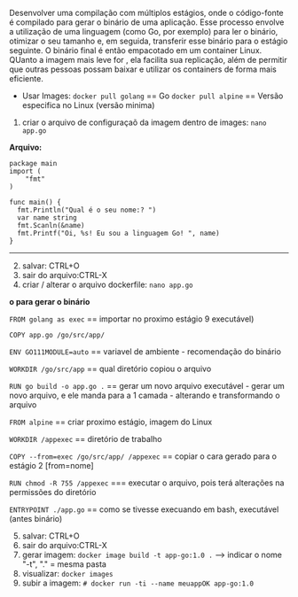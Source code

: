 Desenvolver uma compilação com múltiplos estágios, onde o código-fonte é compilado para gerar o binário de uma aplicação. Esse processo envolve a utilização de uma linguagem (como Go, por exemplo) para ler o binário, otimizar o seu tamanho e, em seguida, transferir esse binário para o estágio seguinte. O binário final é então empacotado em um container Linux. 
QUanto a imagem mais leve for , ela facilita sua replicação, além de permitir que outras pessoas possam baixar e utilizar os containers de forma mais eficiente.

- Usar Images:
`docker pull golang` == Go
`docker pull alpine` == Versão especifica no Linux (versão minima)

1. criar o arquivo de configuraçaõ da imagem dentro de images: `nano app.go`

**Arquivo:**

    package main
    import (
        "fmt"
    )

    func main() {
      fmt.Println("Qual é o seu nome:? ")
      var name string
      fmt.Scanln(&name)
      fmt.Printf("Oi, %s! Eu sou a linguagem Go! ", name)
    }

---
2. salvar: CTRL+O <br>
3. sair do arquivo:CTRL-X <br>
4. criar / alterar o arquivo dockerfile: `nano app.go`

**o para gerar o binário**

`FROM golang as exec` == importar no proximo estágio 9 executável)

`COPY app.go /go/src/app/`

`ENV GO111MODULE=auto` == variavel de ambiente - recomendação do binário

`WORKDIR /go/src/app` == qual diretório copiou o arquivo

`RUN go build -o app.go .` == gerar um novo arquivo executável - gerar um novo arquivo, e ele manda para a 1 camada - alterando e transformando o arquivo

`FROM alpine` == criar proximo estágio, imagem do Linux

`WORKDIR /appexec` == diretório de trabalho

`COPY --from=exec /go/src/app/ /appexec` == copiar o cara gerado para o estágio 2 [from=nome]

`RUN chmod -R 755 /appexec` === executar o arquivo, pois terá alterações na permissões do diretório

`ENTRYPOINT ./app.go` == como se tivesse execuando em bash, executável (antes binário)

5. salvar: CTRL+O <br>
6. sair do arquivo:CTRL-X <br>
7. gerar imagem: `docker image build -t app-go:1.0 .` --> indicar o nome "-t", "." = mesma pasta
8. visualizar: `docker images`
9. subir a imagem: `# docker run -ti --name meuappOK app-go:1.0`
